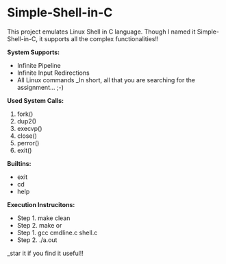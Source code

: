 # Simple-Shell-in-C
This project emulates Linux Shell in C language.
Though I named it Simple-Shell-in-C, it supports all the complex functionalities!!

**System Supports:**
- Infinite Pipeline
- Infinite Input Redirections
- All Linux commands
_In short, all that you are searching for the assignment... ;-)

**Used System Calls:**
1. fork()
2. dup2()
3. execvp()
4. close()
5. perror()
6. exit()

**Builtins:**
- exit
- cd
- help

**Execution Instrucitons:**
- Step 1. make clean
- Step 2. make
    or
- Step 1. gcc cmdline.c shell.c
- Step 2. ./a.out

_star it if you find it useful!!
